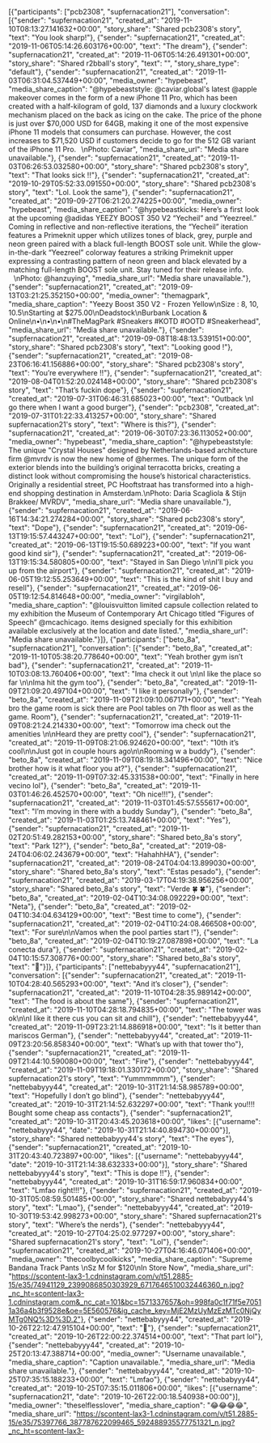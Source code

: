[{"participants": ["pcb2308", "supfernacation21"], "conversation": [{"sender": "supfernacation21", "created_at": "2019-11-10T08:13:27.141632+00:00", "story_share": "Shared pcb2308's story", "text": "You look sharp!"}, {"sender": "supfernacation21", "created_at": "2019-11-06T05:14:26.603176+00:00", "text": "The dream"}, {"sender": "supfernacation21", "created_at": "2019-11-06T05:14:26.491301+00:00", "story_share": "Shared r2bball's story", "text": "", "story_share_type": "default"}, {"sender": "supfernacation21", "created_at": "2019-11-03T06:31:04.537449+00:00", "media_owner": "hypebeast", "media_share_caption": "@hypebeaststyle: @caviar.global's latest @apple makeover comes in the form of a new iPhone 11 Pro, which has been created with a half-kilogram of gold, 137 diamonds and a luxury clockwork mechanism placed on the back as icing on the cake. The price of the phone is just over $70,000 USD for 64GB, making it one of the most expensive iPhone 11 models that consumers can purchase. However, the cost increases to $71,520 USD if customers decide to go for the 512 GB variant of the iPhone 11 Pro.⁠⠀\nPhoto: Caviar", "media_share_url": "Media share unavailable."}, {"sender": "supfernacation21", "created_at": "2019-11-03T06:26:53.032580+00:00", "story_share": "Shared pcb2308's story", "text": "That looks sick !!"}, {"sender": "supfernacation21", "created_at": "2019-10-29T05:52:33.091550+00:00", "story_share": "Shared pcb2308's story", "text": "Lol. Look the same"}, {"sender": "supfernacation21", "created_at": "2019-09-27T06:21:20.274225+00:00", "media_owner": "hypebeast", "media_share_caption": "@hypebeastkicks: Here’s a first look at the upcoming @adidas YEEZY BOOST 350 V2 “Yecheil” and “Yeezreel.” Coming in reflective and non-reflective iterations, the “Yecheil” iteration features a Primeknit upper which utilizes tones of black, grey, purple and neon green paired with a black full-length BOOST sole unit. While the glow-in-the-dark “Yeezreel” colorway features a striking Primeknit upper expressing a contrasting pattern of neon green and black elevated by a matching full-length BOOST sole unit. Stay tuned for their release info. ⁠⠀\nPhoto: @hanzuying", "media_share_url": "Media share unavailable."}, {"sender": "supfernacation21", "created_at": "2019-09-13T03:21:25.352150+00:00", "media_owner": "themagpark", "media_share_caption": "Yeezy Boost 350 V2 - Frozen Yellow\nSize : 8, 10, 10.5\nStarting at $275.00\nDeadstock\nBurbank Location & Online\n•\n•\n•\n#TheMagPark #Sneakers #KOTD #OOTD #Sneakerhead", "media_share_url": "Media share unavailable."}, {"sender": "supfernacation21", "created_at": "2019-09-08T18:48:13.539151+00:00", "story_share": "Shared pcb2308's story", "text": "Looking good !"}, {"sender": "supfernacation21", "created_at": "2019-08-23T06:16:41.156886+00:00", "story_share": "Shared pcb2308's story", "text": "You’re everywhere !!"}, {"sender": "supfernacation21", "created_at": "2019-08-04T01:52:20.024148+00:00", "story_share": "Shared pcb2308's story", "text": "That’s fuckin dope"}, {"sender": "supfernacation21", "created_at": "2019-07-31T06:46:31.685023+00:00", "text": "Outback \nI go there when I want a good burger"}, {"sender": "pcb2308", "created_at": "2019-07-31T01:22:33.413257+00:00", "story_share": "Shared supfernacation21's story", "text": "Where is this?"}, {"sender": "supfernacation21", "created_at": "2019-06-30T07:23:36.113052+00:00", "media_owner": "hypebeast", "media_share_caption": "@hypebeaststyle: The unique "Crystal Houses" designed by Netherlands-based architecture firm @mvrdv is now the new home of @hermes. The unique form of the exterior blends into the building’s original terracotta bricks, creating a distinct look without compromising the house’s historical characteristics. Originally a residential street, PC Hooftstraat has transformed into a high-end shopping destination in Amsterdam.\nPhoto: Daria Scagliola & Stijn Brakkee/ MVRDV", "media_share_url": "Media share unavailable."}, {"sender": "supfernacation21", "created_at": "2019-06-16T14:34:21.274284+00:00", "story_share": "Shared pcb2308's story", "text": "Dope"}, {"sender": "supfernacation21", "created_at": "2019-06-13T19:15:57.443247+00:00", "text": "Lol"}, {"sender": "supfernacation21", "created_at": "2019-06-13T19:15:50.689223+00:00", "text": "If you want good kind sir"}, {"sender": "supfernacation21", "created_at": "2019-06-13T19:15:34.580805+00:00", "text": "Stayed in San Diego \n\nI’ll pick you up from the airport"}, {"sender": "supfernacation21", "created_at": "2019-06-05T19:12:55.253649+00:00", "text": "This is the kind of shit I buy and resell"}, {"sender": "supfernacation21", "created_at": "2019-06-05T19:12:54.814648+00:00", "media_owner": "virgilabloh", "media_share_caption": "@louisvuitton limited capsule collection related to my exhibition the Museum of Contemporary Art Chicago titled “Figures of Speech” @mcachicago. items designed specially for this exhibition available exclusively at the location and date listed.", "media_share_url": "Media share unavailable."}]}, {"participants": ["beto_8a", "supfernacation21"], "conversation": [{"sender": "beto_8a", "created_at": "2019-11-10T05:38:20.778640+00:00", "text": "Yeah brother gym isn’t bad"}, {"sender": "supfernacation21", "created_at": "2019-11-10T03:08:13.760406+00:00", "text": "Ima check it out \n\nI like the place so far \n\nIma hit the gym too"}, {"sender": "beto_8a", "created_at": "2019-11-09T21:09:20.497104+00:00", "text": "I like it personally"}, {"sender": "beto_8a", "created_at": "2019-11-09T21:09:10.067171+00:00", "text": "Yeah bro the game room is sick there are Pool tables on 7th floor as well as the game. Room"}, {"sender": "supfernacation21", "created_at": "2019-11-09T08:21:24.214330+00:00", "text": "Tomorrow ima check out the amenities \n\nHeard they are pretty cool"}, {"sender": "supfernacation21", "created_at": "2019-11-09T08:21:06.924620+00:00", "text": "10th it’s cool\n\nJust got in couple hours ago\n\nRooming w a buddy"}, {"sender": "beto_8a", "created_at": "2019-11-09T08:19:18.341496+00:00", "text": "Nice brother how is it what floor you at?"}, {"sender": "supfernacation21", "created_at": "2019-11-09T07:32:45.331538+00:00", "text": "Finally in here vecino lol"}, {"sender": "beto_8a", "created_at": "2019-11-03T01:46:26.452570+00:00", "text": "Oh nice!!!"}, {"sender": "supfernacation21", "created_at": "2019-11-03T01:45:57.555617+00:00", "text": "I’m moving in there with a buddy Sunday"}, {"sender": "beto_8a", "created_at": "2019-11-03T01:25:13.748461+00:00", "text": "Yes"}, {"sender": "supfernacation21", "created_at": "2019-11-02T20:51:49.282153+00:00", "story_share": "Shared beto_8a's story", "text": "Park 12?"}, {"sender": "beto_8a", "created_at": "2019-08-24T04:06:02.243679+00:00", "text": "HahahhHA"}, {"sender": "supfernacation21", "created_at": "2019-08-24T04:04:13.899030+00:00", "story_share": "Shared beto_8a's story", "text": "Estas pesado"}, {"sender": "supfernacation21", "created_at": "2019-03-17T04:19:38.956256+00:00", "story_share": "Shared beto_8a's story", "text": "Verde 🍀 🍀"}, {"sender": "beto_8a", "created_at": "2019-02-04T10:34:08.092229+00:00", "text": "Neta"}, {"sender": "beto_8a", "created_at": "2019-02-04T10:34:04.634129+00:00", "text": "Best time to come"}, {"sender": "supfernacation21", "created_at": "2019-02-04T10:24:08.466508+00:00", "text": "For sure\n\nVamos when the pool parties start !"}, {"sender": "beto_8a", "created_at": "2019-02-04T10:19:27.087898+00:00", "text": "La conecta dura"}, {"sender": "supfernacation21", "created_at": "2019-02-04T10:15:57.308776+00:00", "story_share": "Shared beto_8a's story", "text": "💯"}]}, {"participants": ["nettebabyyy44", "supfernacation21"], "conversation": [{"sender": "supfernacation21", "created_at": "2019-11-10T04:28:40.565293+00:00", "text": "And it’s closer"}, {"sender": "supfernacation21", "created_at": "2019-11-10T04:28:35.989142+00:00", "text": "The food is about the same"}, {"sender": "supfernacation21", "created_at": "2019-11-10T04:28:18.794835+00:00", "text": "The tower was ok\n\nI like it there cus you can sit and chill"}, {"sender": "nettebabyyy44", "created_at": "2019-11-09T23:21:14.886918+00:00", "text": "Is it better than mariscos German"}, {"sender": "nettebabyyy44", "created_at": "2019-11-09T23:20:56.858340+00:00", "text": "What’s up with that tower tho"}, {"sender": "supfernacation21", "created_at": "2019-11-09T21:44:10.590080+00:00", "text": "Fire"}, {"sender": "nettebabyyy44", "created_at": "2019-11-09T19:18:01.330172+00:00", "story_share": "Shared supfernacation21's story", "text": "Yummmmmm"}, {"sender": "nettebabyyy44", "created_at": "2019-10-31T21:14:58.985789+00:00", "text": "Hopefully I don’t go blind"}, {"sender": "nettebabyyy44", "created_at": "2019-10-31T21:14:52.632297+00:00", "text": "Thank you!!!! Bought some cheap ass contacts"}, {"sender": "supfernacation21", "created_at": "2019-10-31T20:43:45.203618+00:00", "likes": [{"username": "nettebabyyy44", "date": "2019-10-31T21:14:40.894730+00:00"}], "story_share": "Shared nettebabyyy44's story", "text": "The eyes"}, {"sender": "supfernacation21", "created_at": "2019-10-31T20:43:40.723897+00:00", "likes": [{"username": "nettebabyyy44", "date": "2019-10-31T21:14:38.632333+00:00"}], "story_share": "Shared nettebabyyy44's story", "text": "This is dope !!"}, {"sender": "nettebabyyy44", "created_at": "2019-10-31T16:59:17.960834+00:00", "text": "Lmfao right!!!"}, {"sender": "supfernacation21", "created_at": "2019-10-31T05:08:59.501485+00:00", "story_share": "Shared nettebabyyy44's story", "text": "Lmao"}, {"sender": "nettebabyyy44", "created_at": "2019-10-30T19:53:42.998273+00:00", "story_share": "Shared supfernacation21's story", "text": "Where’s the nerds"}, {"sender": "nettebabyyy44", "created_at": "2019-10-27T04:25:02.977297+00:00", "story_share": "Shared supfernacation21's story", "text": "Lol"}, {"sender": "supfernacation21", "created_at": "2019-10-27T04:16:46.071406+00:00", "media_owner": "thecoolbycoolkicks", "media_share_caption": "Supreme Bandana Track Pants \nSz M for $120\nIn Store Now", "media_share_url": "https://scontent-lax3-1.cdninstagram.com/v/t51.2885-15/e35/74941129_2399086850303929_6717646510032446360_n.jpg?_nc_ht=scontent-lax3-1.cdninstagram.com&_nc_cat=101&bc=1571337657&oh=998fa0c1f71f5e70511a36a4b3f9528e&oe=5E560576&ig_cache_key=MjE2MzUyMzEzMTc0NjQyMTg0NQ%3D%3D.2"}, {"sender": "nettebabyyy44", "created_at": "2019-10-26T22:12:47.915104+00:00", "text": "🤣"}, {"sender": "supfernacation21", "created_at": "2019-10-26T22:00:22.374514+00:00", "text": "That part lol"}, {"sender": "nettebabyyy44", "created_at": "2019-10-25T20:13:47.388714+00:00", "media_owner": "Username unavailable.", "media_share_caption": "Caption unavailable.", "media_share_url": "Media share unavailable."}, {"sender": "nettebabyyy44", "created_at": "2019-10-25T07:35:15.188233+00:00", "text": "Lmfao"}, {"sender": "nettebabyyy44", "created_at": "2019-10-25T07:35:15.011806+00:00", "likes": [{"username": "supfernacation21", "date": "2019-10-26T22:00:18.540938+00:00"}], "media_owner": "theselflesslover", "media_share_caption": "😂😂😂😂", "media_share_url": "https://scontent-lax3-1.cdninstagram.com/v/t51.2885-15/e35/75397766_387787622099465_592488935577751321_n.jpg?_nc_ht=scontent-lax3-
